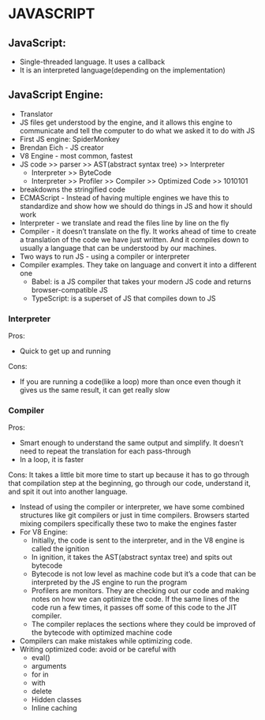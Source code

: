 # JAVASCRIPT

## JavaScript: 

- Single-threaded language. It uses a callback
- It is an interpreted language(depending on the implementation)

## JavaScript Engine:

- Translator
- JS files get understood by the engine, and it allows this engine to communicate and tell the computer to do what we asked it to do with JS
- First JS engine: SpiderMonkey
- Brendan Eich - JS creator
- V8 Engine - most common, fastest
- JS code >> parser >> AST(abstract syntax tree) >> Interpreter
	- Interpreter >> ByteCode
	- Interpreter >> Profiler >> Compiler >> Optimized Code >> 1010101
- breakdowns the stringified code
- ECMAScript -  Instead of having multiple engines we have this to standardize and show how we should do things in JS and how it should work
- Interpreter - we translate and read the files line by line on the fly
- Compiler - it doesn’t translate on the fly. It works ahead of time to create a translation of the code we have just written. And it compiles down to usually a language that can be understood by our machines. 
- Two ways to run JS - using a compiler or interpreter
- Compiler examples. They take on language and convert it into a different one
  - Babel: is a JS compiler that takes your modern JS code and returns browser-compatible JS
  - TypeScript: is a superset of JS that compiles down to JS

### Interpreter

Pros:
- Quick to get up and running
  
Cons:
- If you are running a code(like a loop) more than once even though it gives us the same result, it can get really slow

### Compiler
Pros:
- Smart enough to understand the same output and simplify. It doesn’t need to repeat the translation for each pass-through
- In a loop, it is faster

Cons:
It takes a little bit more time to start up because it has to go through that compilation step at the beginning, go through our code, understand it, and spit it out into another language.


- Instead of using the compiler or interpreter, we have some combined structures like git compilers or just in time compilers. Browsers started mixing compilers specifically these two to make the engines faster
- For V8 Engine:
  - Initially, the code is sent to the interpreter, and in the V8 engine is called the ignition
  - In ignition, it takes the AST(abstract syntax tree) and spits out bytecode
  - Bytecode is not low level as machine code but it’s a code that can be interpreted by the JS engine to run the program
  - Profilers are monitors. They are checking out our code and making notes on how we can optimize the code. If the same lines of the code run a few times, it passes off some of this code to the JIT compiler.
  - The compiler replaces the sections where they could be improved of the bytecode with optimized machine code
- Compilers can make mistakes while optimizing code. 
- Writing optimized code: avoid or be careful with
  - eval()
  - arguments
  - for in
  - with
  - delete
  - Hidden classes
  - Inline caching

